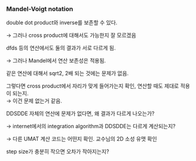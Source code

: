   

### Mandel-Voigt notation

double dot product와 inverse를 보존할 수 있다.

→ 그러나 cross product에 대해서도 가능한지 잘 모르겠음

dfds 등의 연산에서도 둘의 결과가 서로 다르게 됨.

→ 그러나 Mandel에서 연산 보존성은 적용됨.

  

같은 연산에 대해서 sqrt2, 2배 되는 것에는 문제가 없음.

그렇다면 cross product에서 자리가 맞게 들어가는지 확인, 연산할 때도 제대로 적용이 되는지.  
→ 이건 문제 없는거 같음.  

  

DDSDDE 자체의 연산에 문제가 없다면, 왜 결과가 다르게 나오는가?

→ internet에서의 integration algorithm과 DDSDDE는 다르게 계산되는지?

→ 다른 UMAT 계산 코드는 어떤지 확인. 교수님의 2D 소성 유맷 확인

  

step size가 충분히 작으면 오차가 작아지는지?